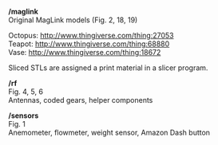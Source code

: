 **/maglink**<br/>
Original MagLink models (Fig. 2, 18, 19)

Octopus: http://www.thingiverse.com/thing:27053<br/>
Teapot: http://www.thingiverse.com/thing:68880<br/>
Vase: http://www.thingiverse.com/thing:18672<br/>

Sliced STLs are assigned a print material in a slicer program.

**/rf**<br/>
Fig. 4, 5, 6<br/>
Antennas, coded gears, helper components

**/sensors**<br/>
Fig. 1<br/>
Anemometer, flowmeter, weight sensor, Amazon Dash button
